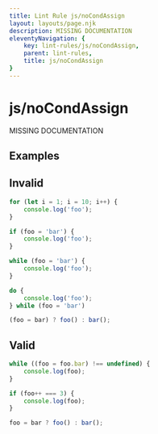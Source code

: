 ```yaml
---
title: Lint Rule js/noCondAssign
layout: layouts/page.njk
description: MISSING DOCUMENTATION
eleventyNavigation: {
	key: lint-rules/js/noCondAssign,
	parent: lint-rules,
	title: js/noCondAssign
}
---
```


# js/noCondAssign

MISSING DOCUMENTATION

<!-- EVERYTHING BELOW IS AUTOGENERATED. SEE SCRIPTS FOLDER FOR UPDATE SCRIPTS -->


## Examples
## Invalid
```typescript
for (let i = 1; i = 10; i++) {
	console.log('foo');
}
```
```typescript
if (foo = 'bar') {
	console.log('foo');
}
```
```typescript
while (foo = 'bar') {
	console.log('foo');
}
```
```typescript
do {
	console.log('foo');
} while (foo = 'bar')
```
```typescript
(foo = bar) ? foo() : bar();
```
## Valid
```typescript
while ((foo = foo.bar) !== undefined) {
	console.log(foo);
}
```
```typescript
if (foo++ === 3) {
	console.log(foo);
}
```
```typescript
foo = bar ? foo() : bar();
```
